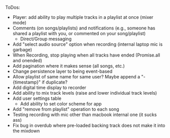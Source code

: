 ToDos:

- Player: add ability to play multiple tracks in a playlist at once (mixer mode)
- Comments (on songs/playlists) and notifications (e.g., someone has shared a playlist with you, or commented on your song/playlist)
    - Direct/Group messaging
- Add "select audio source" option when recording (internal laptop mic is garbage)
- When Recording, stop playing when all tracks have ended (Promise.all and onended)
- Add pagination where it makes sense (all songs, etc.)
- Change persistence layer to being event-based
- Allow playlist of same name for same user? Maybe append a "-{timestamp}" if duplicate?
- Add digital time display to recorder
- Add ability to mix track levels (raise and lower individual track levels)
- Add user settings table
    - Add ability to set color scheme for app
- Add "remove from playlist" operation to each song
- Testing recording with mic other than macbook internal one (it sucks ass)
- Fix bug in overdub where pre-loaded backing track does not make it into the mixdown